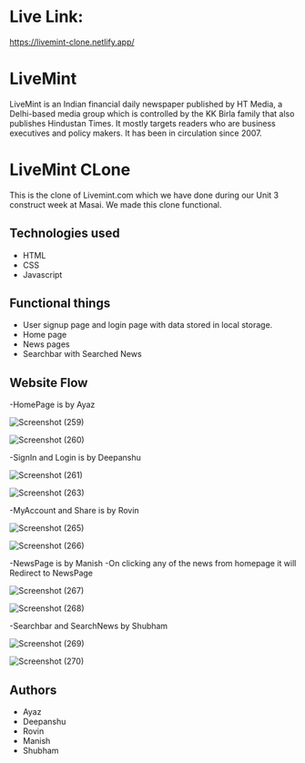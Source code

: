 # Live Link: 
 
  https://livemint-clone.netlify.app/

# LiveMint

LiveMint is an Indian financial daily newspaper published by HT Media, a Delhi-based media group which is controlled by the KK Birla family that also publishes Hindustan Times. 
It mostly targets readers who are business executives and policy makers. It has been in circulation since 2007.

# LiveMint CLone

This is the clone of Livemint.com which we have done during our Unit 3 construct week at Masai. We made this clone functional.

## Technologies used

- HTML
- CSS
- Javascript

## Functional things

- User signup page and login page with data stored in local storage.
- Home page
- News pages
- Searchbar with Searched News

## Website Flow

-HomePage is by Ayaz

![Screenshot (259)](https://user-images.githubusercontent.com/76684258/167248129-a1bd0a88-d219-41a9-a870-85680a635d8d.png)


![Screenshot (260)](https://user-images.githubusercontent.com/76684258/167248130-6c8dde00-864c-41cb-91f2-45b9315d97e0.png)

-SignIn and Login is by Deepanshu

![Screenshot (261)](https://user-images.githubusercontent.com/76684258/167248224-9e262d0b-ca13-4746-a490-c25bb5bae9cc.png)


![Screenshot (263)](https://user-images.githubusercontent.com/76684258/167248230-b9cfecb4-295e-4cba-b56e-09e9863c2d75.png)

-MyAccount and Share is by Rovin

![Screenshot (265)](https://user-images.githubusercontent.com/76684258/167248284-fb388b78-839e-4b1f-9dbb-ad2320418e44.png)


![Screenshot (266)](https://user-images.githubusercontent.com/76684258/167248292-db5b6056-7ccd-41c2-8a25-f8f31b0ddd60.png)

-NewsPage is by Manish
-On clicking any of the news from homepage it will Redirect to NewsPage

![Screenshot (267)](https://user-images.githubusercontent.com/76684258/167248373-67523876-0ffa-46a5-a129-4a48d2aa1dc2.png)


![Screenshot (268)](https://user-images.githubusercontent.com/76684258/167248381-2e42bd28-ca78-4516-9ee7-c581ddf84623.png)

-Searchbar and SearchNews by Shubham

![Screenshot (269)](https://user-images.githubusercontent.com/76684258/167248428-9f092896-7f63-4ce9-bd99-6be913aa842f.png)


![Screenshot (270)](https://user-images.githubusercontent.com/76684258/167248441-dd9a6ac0-6d19-45cd-8d32-ebd58aed63e3.png)


## Authors

- Ayaz
- Deepanshu
- Rovin
- Manish
- Shubham


